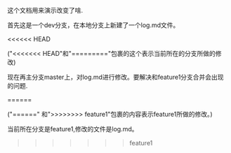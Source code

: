 这个文档用来演示改变了啥.

首先这是一个dev分支，在本地分支上新建了一个log.md文件。

<<<<<< HEAD 

("<<<<<<< HEAD"和"========="包裹的这个表示当前所在的分支所做的修改)

现在再主分支master上，对log.md进行修改。要解决和feature1分支合并会出现的问题.

======

("======" 和">>>>>>>> feature1"包裹的内容表示feature1所做的修改。)

当前所在分支是feature1,修改的文件是log.md。

>>>>>>> feature1
